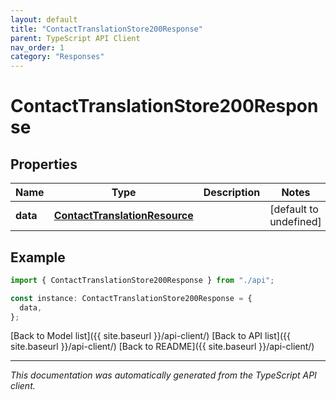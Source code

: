 ```yaml
---
layout: default
title: "ContactTranslationStore200Response"
parent: TypeScript API Client
nav_order: 1
category: "Responses"
---
```


# ContactTranslationStore200Response

## Properties

| Name     | Type                                                            | Description | Notes                  |
| -------- | --------------------------------------------------------------- | ----------- | ---------------------- |
| **data** | [**ContactTranslationResource**](ContactTranslationResource.md) |             | [default to undefined] |

## Example

```typescript
import { ContactTranslationStore200Response } from "./api";

const instance: ContactTranslationStore200Response = {
  data,
};
```

[Back to Model list]({{ site.baseurl }}/api-client/) [Back to API list]({{ site.baseurl }}/api-client/) [Back to README]({{ site.baseurl }}/api-client/)

---

_This documentation was automatically generated from the TypeScript API client._
